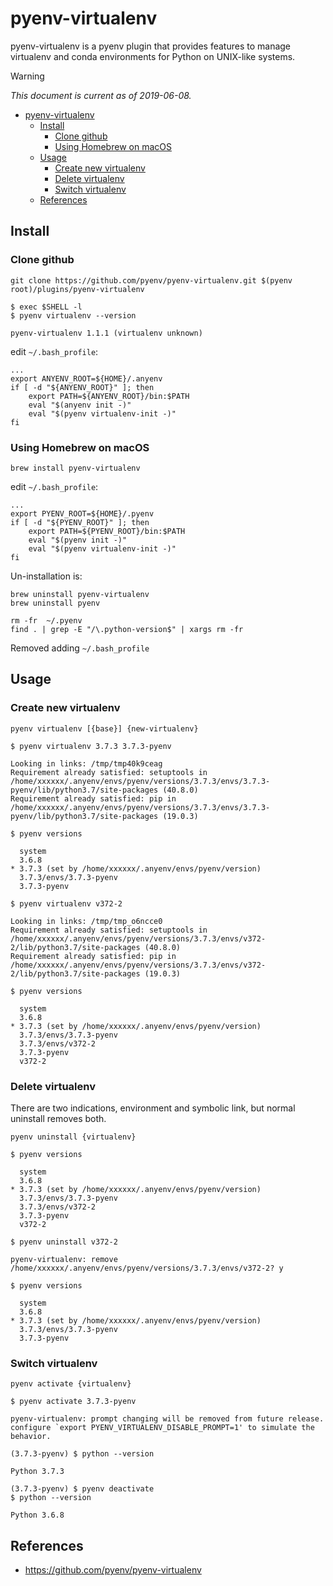 # pyenv-virtualenv

pyenv-virtualenv is a pyenv plugin that provides features to manage virtualenv and conda environments for Python on UNIX-like systems.

> [!WARNING]
> _This document is current as of 2019-06-08._

- [pyenv-virtualenv](#pyenv-virtualenv)
  - [Install](#install)
    - [Clone github](#clone-github)
    - [Using Homebrew on macOS](#using-homebrew-on-macos)
  - [Usage](#usage)
    - [Create new virtualenv](#create-new-virtualenv)
    - [Delete virtualenv](#delete-virtualenv)
    - [Switch virtualenv](#switch-virtualenv)
  - [References](#references)

## Install

### Clone github

```shell
git clone https://github.com/pyenv/pyenv-virtualenv.git $(pyenv root)/plugins/pyenv-virtualenv
```

```console
$ exec $SHELL -l
$ pyenv virtualenv --version

pyenv-virtualenv 1.1.1 (virtualenv unknown)
```

edit `~/.bash_profile`:

```shell
...
export ANYENV_ROOT=${HOME}/.anyenv
if [ -d "${ANYENV_ROOT}" ]; then
    export PATH=${ANYENV_ROOT}/bin:$PATH
    eval "$(anyenv init -)"
    eval "$(pyenv virtualenv-init -)"
fi
```

<!-- /* spell-checker:words anyenv */ -->

### Using Homebrew on macOS

```shell
brew install pyenv-virtualenv
```

edit `~/.bash_profile`:

```shell
...
export PYENV_ROOT=${HOME}/.pyenv
if [ -d "${PYENV_ROOT}" ]; then
    export PATH=${PYENV_ROOT}/bin:$PATH
    eval "$(pyenv init -)"
    eval "$(pyenv virtualenv-init -)"
fi
```

Un-installation is:

```shell
brew uninstall pyenv-virtualenv
brew uninstall pyenv

rm -fr  ~/.pyenv
find . | grep -E "/\.python-version$" | xargs rm -fr
```

Removed adding `~/.bash_profile`

## Usage

### Create new virtualenv

```shell
pyenv virtualenv [{base}] {new-virtualenv}
```

<!-- /* spell-checker:disable */ -->
```console
$ pyenv virtualenv 3.7.3 3.7.3-pyenv

Looking in links: /tmp/tmp40k9ceag
Requirement already satisfied: setuptools in /home/xxxxxx/.anyenv/envs/pyenv/versions/3.7.3/envs/3.7.3-pyenv/lib/python3.7/site-packages (40.8.0)
Requirement already satisfied: pip in /home/xxxxxx/.anyenv/envs/pyenv/versions/3.7.3/envs/3.7.3-pyenv/lib/python3.7/site-packages (19.0.3)

$ pyenv versions

  system
  3.6.8
* 3.7.3 (set by /home/xxxxxx/.anyenv/envs/pyenv/version)
  3.7.3/envs/3.7.3-pyenv
  3.7.3-pyenv

$ pyenv virtualenv v372-2

Looking in links: /tmp/tmp_o6ncce0
Requirement already satisfied: setuptools in /home/xxxxxx/.anyenv/envs/pyenv/versions/3.7.3/envs/v372-2/lib/python3.7/site-packages (40.8.0)
Requirement already satisfied: pip in /home/xxxxxx/.anyenv/envs/pyenv/versions/3.7.3/envs/v372-2/lib/python3.7/site-packages (19.0.3)

$ pyenv versions

  system
  3.6.8
* 3.7.3 (set by /home/xxxxxx/.anyenv/envs/pyenv/version)
  3.7.3/envs/3.7.3-pyenv
  3.7.3/envs/v372-2
  3.7.3-pyenv
  v372-2
```
<!-- /* spell-checker:enable */ -->

### Delete virtualenv

There are two indications, environment and symbolic link, but normal uninstall removes both.

```shell
pyenv uninstall {virtualenv}
```

```console
$ pyenv versions

  system
  3.6.8
* 3.7.3 (set by /home/xxxxxx/.anyenv/envs/pyenv/version)
  3.7.3/envs/3.7.3-pyenv
  3.7.3/envs/v372-2
  3.7.3-pyenv
  v372-2

$ pyenv uninstall v372-2

pyenv-virtualenv: remove /home/xxxxxx/.anyenv/envs/pyenv/versions/3.7.3/envs/v372-2? y

$ pyenv versions

  system
  3.6.8
* 3.7.3 (set by /home/xxxxxx/.anyenv/envs/pyenv/version)
  3.7.3/envs/3.7.3-pyenv
  3.7.3-pyenv
```

### Switch virtualenv

```shell
pyenv activate {virtualenv}
```

```console
$ pyenv activate 3.7.3-pyenv

pyenv-virtualenv: prompt changing will be removed from future release. configure `export PYENV_VIRTUALENV_DISABLE_PROMPT=1' to simulate the behavior.

(3.7.3-pyenv) $ python --version

Python 3.7.3

(3.7.3-pyenv) $ pyenv deactivate
$ python --version

Python 3.6.8
```

## References

- <https://github.com/pyenv/pyenv-virtualenv>

